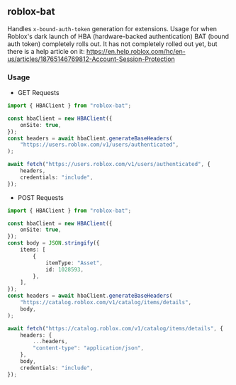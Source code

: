 ## roblox-bat

Handles `x-bound-auth-token` generation for extensions. Usage for when Roblox's dark launch of HBA
(hardware-backed authentication) BAT (bound auth token) completely rolls out. It has not completely
rolled out yet, but there is a help article on it:
https://en.help.roblox.com/hc/en-us/articles/18765146769812-Account-Session-Protection

### Usage

- GET Requests

```ts
import { HBAClient } from "roblox-bat";

const hbaClient = new HBAClient({
    onSite: true,
});
const headers = await hbaClient.generateBaseHeaders(
    "https://users.roblox.com/v1/users/authenticated",
);

await fetch("https://users.roblox.com/v1/users/authenticated", {
    headers,
    credentials: "include",
});
```

- POST Requests

```ts
import { HBAClient } from "roblox-bat";

const hbaClient = new HBAClient({
    onSite: true,
});
const body = JSON.stringify({
    items: [
        {
            itemType: "Asset",
            id: 1028593,
        },
    ],
});
const headers = await hbaClient.generateBaseHeaders(
    "https://catalog.roblox.com/v1/catalog/items/details",
    body,
);

await fetch("https://catalog.roblox.com/v1/catalog/items/details", {
    headers: {
        ...headers,
        "content-type": "application/json",
    },
    body,
    credentials: "include",
});
```
